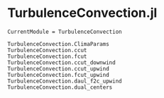 # TurbulenceConvection.jl

```@meta
CurrentModule = TurbulenceConvection
```

```@docs
TurbulenceConvection.ClimaParams
TurbulenceConvection.ccut
TurbulenceConvection.fcut
TurbulenceConvection.ccut_downwind
TurbulenceConvection.ccut_upwind
TurbulenceConvection.fcut_upwind
TurbulenceConvection.daul_f2c_upwind
TurbulenceConvection.dual_centers
```
